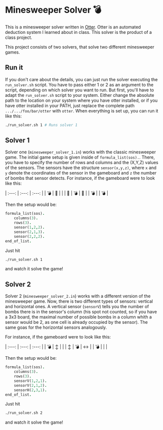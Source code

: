 # Minesweeper Solver 💣

This is a minesweeper solver written in [Otter](https://www.mcs.anl.gov/research/projects/AR/otter/). Otter is an automated deduction system I learned about in class. This solver is the product of a class project.

This project consists of two solvers, that solve two different minesweeper games.

## Run it

If you don't care about the details, you can just run the solver executing the ```run_solver.sh``` script. You have to pass either 1 or 2 as an argument to the script, depending on which solver you want to run. But first, you'll have to adapt the ```run_solver.sh``` script to your system. Either change the absolute path to the location on your system where you have otter installed, or if you have otter installed in your PATH, just replace the complete path ```.../.../foo/bar/otter``` with ```otter```. When everything is set up, you can run it like this:

```bash
./run_solver.sh 1 # Runs solver 1
```

## Solver 1

Solver one (```minesweeper_solver_1.in```) works with the classic minesweeper game. The initial game setup is given inside of ```formula_list(sos).```. There, you have to specify the number of rows and columns and the (X,Y,Z) values of the sensors. The sensors have the structure ```sensor(x,y,z)```, where ```x``` and ```y``` denote the coordinates of the sensor in the gameboard and ```z``` the number of bombs that sensor detects. For instance, if the gameboard were to look like this:

| :---: | :---: | :---: |
| 💣 | 👀 | |
| 👀 | 💣 | 👀 |
| 💣 | | 💣 |

Then the setup would be:

```prolog
formula_list(sos).
    columns(3).
    rows(3).
    sensor(1,2,2).
    sensor(2,1,3).
    sensor(2,2,2).
end_of_list.
```

Just hit

```bash
./run_solver.sh 1
```

and watch it solve the game!

## Solver 2

Solver 2 (```minesweeper_solver_2.in```) works with a different version of the minesweeper game. Now, there is two different types of sensors: vertical and horizontal ones. A vertical sensor (```sensorV```) tells you the number of bombs there is in the sensor's column (his spot not counted, so if you have a 3x3 board, the maximal number of possible bombs in a column whith a sensor would be 2, as one cell is already occupied by the sensor). The same goas for the horizontal sensors analogously.

For instance, if the gameboard were to look like this:

| :---: | :---: | :---: |
| 💣 | ↕️ | |
| ↕️ | 💣 | ↔️ |
| 💣 | | |

Then the setup would be:

```prolog
formula_list(sos).
    columns(3).
    rows(3).
    sensorV(1,2,1).
    sensorV(2,1,2).
    sensorH(2,3,1).
end_of_list.
```

Just hit

```bash
./run_solver.sh 2
```

and watch it solve the game!

